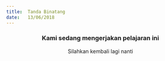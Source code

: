 ```yaml
---
title:  Tanda Binatang
date:   13/06/2018
---
```


### <center>Kami sedang mengerjakan pelajaran ini</center>
<center>Silahkan kembali lagi nanti</center>